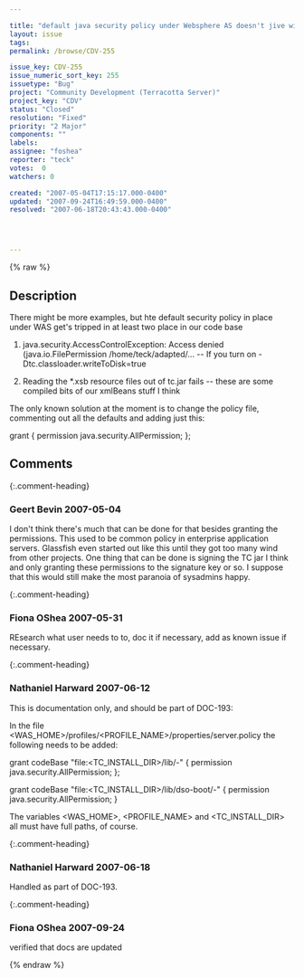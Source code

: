 ```yaml
---

title: "default java security policy under Websphere AS doesn't jive with terracotta"
layout: issue
tags: 
permalink: /browse/CDV-255

issue_key: CDV-255
issue_numeric_sort_key: 255
issuetype: "Bug"
project: "Community Development (Terracotta Server)"
project_key: "CDV"
status: "Closed"
resolution: "Fixed"
priority: "2 Major"
components: ""
labels: 
assignee: "foshea"
reporter: "teck"
votes:  0
watchers: 0

created: "2007-05-04T17:15:17.000-0400"
updated: "2007-09-24T16:49:59.000-0400"
resolved: "2007-06-18T20:43:43.000-0400"




---
```


{% raw %}

## Description

<div markdown="1" class="description">

There might be more examples, but hte default security policy in place under WAS get's tripped in at least two place in our code base

1) java.security.AccessControlException: Access denied (java.io.FilePermission /home/teck/adapted/... -- If you turn on -Dtc.classloader.writeToDisk=true

2) Reading the \*.xsb resource files out of tc.jar fails -- these are some compiled bits of our xmlBeans stuff I think

The only known solution at the moment is to change the policy file, commenting out all the defaults and adding just this:

   grant \{
     permission java.security.AllPermission;
   \};




</div>

## Comments


{:.comment-heading}
### **Geert Bevin** <span class="date">2007-05-04</span>

<div markdown="1" class="comment">

I don't think there's much that can be done for that besides granting the permissions. This used to be common policy in enterprise application servers. Glassfish even started out like this until they got too many wind from other projects. One thing that can be done is signing the TC jar I think and only granting these permissions to the signature key or so. I suppose that this would still make the most paranoia of sysadmins happy.

</div>


{:.comment-heading}
### **Fiona OShea** <span class="date">2007-05-31</span>

<div markdown="1" class="comment">

REsearch what user needs to to, doc it if necessary, add as known issue if necessary.

</div>


{:.comment-heading}
### **Nathaniel Harward** <span class="date">2007-06-12</span>

<div markdown="1" class="comment">

This is documentation only, and should be part of DOC-193:

In the file <WAS\_HOME>/profiles/<PROFILE\_NAME>/properties/server.policy the following needs to be added:

grant codeBase "file:<TC\_INSTALL\_DIR>/lib/-" \{
      permission java.security.AllPermission;
\};

grant codeBase "file:<TC\_INSTALL\_DIR>/lib/dso-boot/-" \{
      permission java.security.AllPermission;
\}

The variables <WAS\_HOME>, <PROFILE\_NAME> and <TC\_INSTALL\_DIR> all must have full paths, of course.

</div>


{:.comment-heading}
### **Nathaniel Harward** <span class="date">2007-06-18</span>

<div markdown="1" class="comment">

Handled as part of DOC-193.

</div>


{:.comment-heading}
### **Fiona OShea** <span class="date">2007-09-24</span>

<div markdown="1" class="comment">

verified that docs are updated

</div>



{% endraw %}
